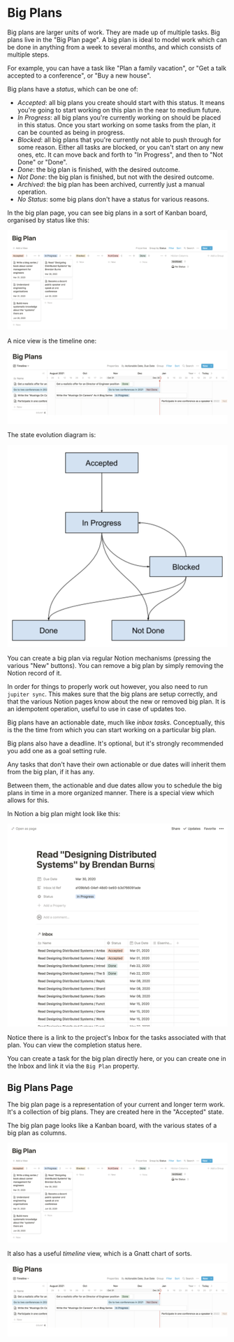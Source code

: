 # Big Plans

Big plans are larger units of work. They are made up of multiple tasks. Big plans
live in the "Big Plan page". A big plan is ideal to model work which can be done
in anything from a week to several months, and which consists of multiple steps.

For example, you can have a task like "Plan a family vacation", or "Get a talk
accepted to a conference", or "Buy a new house".

Big plans have a _status_, which can be one of:

* _Accepted_: all big plans you create should start with this status. It means you're
  going to start working on this plan in the near to medium future.
* _In Progress_: all big plans you're currently working on should be placed in this
  status. Once you start working on some tasks from the plan, it can be counted as being
  in progress.
* _Blocked_: all big plans that you're currently not able to push through for some reason.
  Either all tasks are blocked, or you can't start on any new ones, etc. It can move back
  and forth to "In Progress", and then to "Not Done" or "Done".
* _Done_: the big plan is finished, with the desired outcome.
* _Not Done_: the big plan is finished, but not with the desired outcome.
* _Archived_: the big plan has been archived, currently just a manual operation.
* _No Status_: some big plans don't have a status for various reasons.

In the big plan page, you can see big plans in a sort of Kanban board, organised by status
like this:

![Big plans image](../assets/concepts-big-plan-page.png)

A nice view is the timeline one:

![Bit plans timeline](../assets/concepts-big-plans-timeline.png)

The state evolution diagram is:

![Big plan states](../assets/concepts-big-plan-states.png)

You can create a big plan via regular Notion mechanisms (pressing the various "New"
buttons). You can remove a big plan by simply removing the Notion record of it.

In order for things to properly work out however, you also need to run
`jupiter sync`. This makes sure that the big plans are setup correctly, and
that the various Notion pages know about the new or removed big plan. It is an idempotent
operation, useful to use in case of updates too.

Big plans have an actionable date, much like _inbox tasks_. Conceptually, this is the the
time from which you can start working on a particular big plan.

Big plans also have a deadline. It's optional, but it's strongly recommended you add one
as a goal setting rule.

Any tasks that don't have their own actionable or due dates will inherit them from the big
plan, if it has any.

Between them, the actionable and due dates allow you to schedule the big plans in time in
a more organized manner. There is a special view which allows for this.

In Notion a big plan might look like this:

![Big Plan Image](../assets/concepts-big-plan.png)

Notice there is a link to the project's Inbox for the tasks associated with that plan. You
can view the completion status here.

You can create a task for the big plan directly here, or you can create one in the Inbox
and link it via the `Big Plan` property.

## Big Plans Page

The big plan page is a representation of your current and longer term work. It's a
collection of big plans. They are created here in the "Accepted" state.

The big plan page looks like a Kanban board, with the various states of a big plan as
columns.

![Big Plans Kanban](../assets/concepts-big-plan-page.png)

It also has a useful _timeline_ view, which is a Gnatt chart of sorts.

![Big Plans Timeline](../assets/concepts-big-plans-timeline.png)

